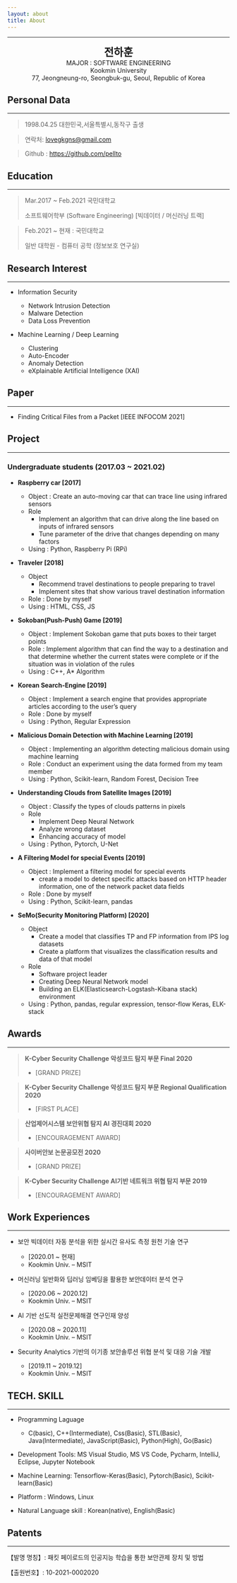 ```yaml
---
layout: about
title: About
---
```


* * *
<center>
<span style=
"font-size:170%;
font-weight:bold">
전하훈
</span>
</center>

<center>MAJOR : SOFTWARE ENGINEERING</center>

<center>Kookmin University</center>

<center>77, Jeongneung-ro, Seongbuk-gu, Seoul, Republic of Korea</center>

## Personal Data
---
> 1998.04.25 대한민국,서울특별시,동작구 출생

> 연락처: lovegkgns@gmail.com

> Github : <a href="https://github.com/pellto">https://github.com/pellto</a>


## Education
---
> Mar.2017 ~ Feb.2021 국민대학교
>
> 소프트웨어학부 (Software Engineering) [빅데이터 / 머신러닝 트랙]

> Feb.2021 ~ 현재 : 국민대학교
>
> 일반 대학원 - 컴퓨터 공학 (정보보호 연구실)


## Research Interest
---

* Information Security
    + Network Intrusion Detection
    + Malware Detection
    + Data Loss Prevention

* Machine Learning / Deep Learning
    + Clustering
    + Auto-Encoder
    + Anomaly Detection
    + eXplainable Artificial Intelligence (XAI)


## Paper
---

* Finding Critical Files from a Packet [IEEE INFOCOM 2021]



## Project
---
### Undergraduate students (2017.03 ~ 2021.02)
* **Raspberry car [2017]**
    - Object : Create an auto-moving car that can trace line using infrared sensors
    - Role
        + Implement an algorithm that can drive along the line based on inputs of infrared sensors
        + Tune parameter of the drive that changes depending on many factors
    - Using : Python, Raspberry Pi (RPi)

* **Traveler [2018]**
    - Object
        + Recommend travel destinations to people preparing to travel
        + Implement sites that show various travel destination information
    - Role : Done by myself
    - Using : HTML, CSS, JS

* **Sokoban(Push-Push) Game [2019]**
    - Object : Implement Sokoban game that puts boxes to their target points
    - Role : Implement algorithm that can find the way to a destination and that determine whether the current states were complete or if the situation was in violation of the rules
    - Using : C++, A* Algorithm

* **Korean Search-Engine [2019]**
    - Object : Implement a search engine that provides appropriate articles according to the user’s query
    - Role : Done by myself
    - Using : Python, Regular Expression

* **Malicious Domain Detection with Machine Learning [2019]**
    - Object : Implementing an algorithm detecting malicious domain using machine learning
    - Role : Conduct an experiment using the data formed from my team member
    - Using : Python, Scikit-learn, Random Forest, Decision Tree

* **Understanding Clouds from Satellite Images [2019]**
    - Object : Classify the types of clouds patterns in pixels
    - Role
        + Implement Deep Neural Network
        + Analyze wrong dataset
        + Enhancing accuracy of model
    - Using : Python, Pytorch, U-Net

* **A Filtering Model for special Events [2019]**
    - Object : Implement a filtering model for special events
        + create a model to detect specific attacks based on HTTP header information, one of the network packet data fields
    - Role : Done by myself
    - Using : Python, Scikit-learn, pandas

* **SeMo(Security Monitoring Platform) [2020]**
    - Object
        + Create a model that classifies TP and FP information from IPS log datasets
        + Create a platform that visualizes the classification results and data of that model
    - Role
        + Software project leader
        + Creating Deep Neural Network model
        + Building an ELK(Elasticsearch-Logstash-Kibana stack) environment
    - Using : Python, pandas, regular expression, tensor-flow Keras, ELK-stack



## Awards
---

> <strong>K-Cyber Security Challenge 악성코드 탐지 부문 Final 2020</strong>
> - [GRAND PRIZE]

> <strong>K-Cyber Security Challenge 악성코드 탐지 부문 Regional Qualification 2020</strong>
> - [FIRST PLACE]

><strong>산업제어시스템 보안위협 탐지 AI 경진대회 2020</strong>
>- [ENCOURAGEMENT AWARD]

><strong>사이버안보 논문공모전 2020</strong>
>- [GRAND PRIZE]

><strong>K-Cyber Security Challenge AI기반 네트워크 위협 탐지 부문 2019</strong>
>- [ENCOURAGEMENT AWARD]

## Work Experiences
---
- 보안 빅데이터 자동 분석을 위한 실시간 유사도 측정 원천 기술 연구
    + [2020.01 ~ 현재]
    + Kookmin Univ. – MSIT

- 머신러닝 일반화와 딥러닝 임베딩을 활용한 보안데이터 분석 연구
    + [2020.06 ~ 2020.12]
    + Kookmin Univ. – MSIT

- AI 기반 선도적 실전문제해결 연구인재 양성
    + [2020.08 ~ 2020.11]
    + Kookmin Univ. – MSIT

- Security Analytics 기반의 이기종 보안솔루션 위협 분석 및 대응 기술 개발
    + [2019.11 ~ 2019.12]
    + Kookmin Univ. – MSIT


## TECH. SKILL
---
- Programming Laguage
    + C(basic), C++(Intermediate), Css(Basic), STL(Basic), Java(Intermediate), JavaScript(Basic), Python(High), Go(Basic)

- Development Tools: MS Visual Studio, MS VS Code, Pycharm, IntelliJ, Eclipse, Jupyter Notebook

- Machine Learning: Tensorflow-Keras(Basic), Pytorch(Basic), Scikit-learn(Basic)

- Platform : Windows, Linux

- Natural Language skill : Korean(native), English(Basic)

## Patents
---
【발명 명칭】: 패킷 페이로드의 인공지능 학습을 통한 보안관제 장치 및 방법

【출원번호】: 10-2021-0002020

